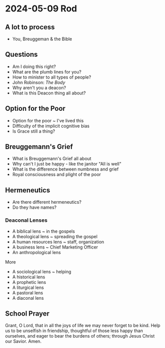 # 2024-05-09 Rod

## A lot to process

* You, Breuggeman & the Bible


## Questions

* Am I doing this right?
* What are the plumb lines for you?
* How to minister to all types of people?
* John Robinson: _The Body_
* Why aren't you a deacon?
* What is this Deacon thing all about?

## Option for the Poor

* Option for the poor ~ I've lived this
* Difficulty of the implicit cognitive bias
* Is Grace still a thing?

## Breuggemann's Grief

* What is Breuggemann's Grief all about
* Why can't I just be happy - like the janitor "All is well"
* What is the difference between numbness and grief
* Royal consciousness and plight of the poor

## Hermeneutics

* Are there different hermeneutics?
* Do they have names?


### Deaconal Lenses

* A biblical lens ~ in the gospels
* A theological lens ~ spreading the gospel
* A human resources lens ~ staff, organization
* A business lens ~ Chief Marketing Officer
* An anthropological lens

More

* A sociological lens ~ helping
* A historical lens
* A prophetic lens
* A liturgical lens
* A pastoral lens
* A diaconal lens

## School Prayer

Grant, O Lord, that in all the joys of life we may never forget to be kind. Help us to be unselfish in friendship, thoughtful of those less happy than ourselves, and eager to bear the burdens of others; through Jesus Christ our Savior. Amen.

